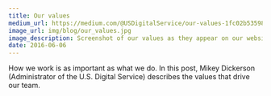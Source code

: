 ```yaml
---
title: Our values
medium_url: https://medium.com/@USDigitalService/our-values-1fc02b53598
image_url: img/blog/our_values.jpg
image_description: Screenshot of our values as they appear on our website
date: 2016-06-06
---
```


How we work is as important as what we do. In this post, Mikey Dickerson (Administrator of the U.S. Digital Service) describes the values that drive our team. 
